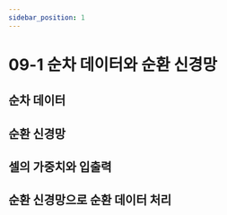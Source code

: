 ```yaml
---
sidebar_position: 1
---
```


# 09-1 순차 데이터와 순환 신경망

## 순차 데이터

## 순환 신경망

## 셀의 가중치와 입출력

## 순환 신경망으로 순환 데이터 처리